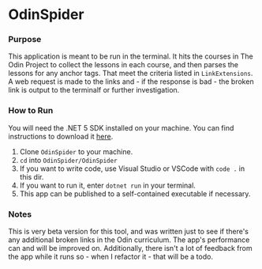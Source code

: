 # OdinSpider

### Purpose
This application is meant to be run in the terminal. It hits the courses in The Odin Project to collect the lessons in each course, and then parses the lessons for any anchor tags. That meet the criteria listed in `LinkExtensions`. A web request is made to the links and - if the response is bad - the broken link is output to the terminalf or further investigation.

### How to Run
You will need the .NET 5 SDK installed on your machine. You can find instructions to download it [here](https://dotnet.microsoft.com/download/dotnet/5.0).

1. Clone `OdinSpider` to your machine.
2. `cd` into `OdinSpider/OdinSpider`
3. If you want to write code, use Visual Studio or VSCode with `code .` in this dir.
4. If you want to run it, enter `dotnet run` in your terminal.
5. This app can be published to a self-contained executable if necessary.

### Notes
This is very beta version for this tool, and was written just to see if there's any additional broken links in the Odin curriculum. The app's performance can and will be improved on. Additionally, there isn't a lot of feedback from the app while it runs so - when I refactor it - that will be a todo.
